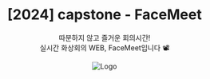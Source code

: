 <div align="center">
  
# [2024] capstone - FaceMeet
따분하지 않고 즐거운 회의시간! <br>
실시간 화상회의 WEB, FaceMeet입니다 📽️

![Logo](https://github.com/capstone-suyeol/capstone/assets/115201242/1d596840-3f9f-419a-a024-86728b04fef5)
</div>
